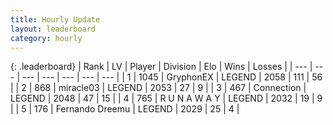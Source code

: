 ```yaml
---
title: Hourly Update
layout: leaderboard
category: hourly
---
```


{: .leaderboard}
| Rank | LV | Player | Division | Elo | Wins | Losses |
| --- | --- | --- | --- | --- | --- | --- |
| <span data-change="2">1</span> | 1045 | <span title="ID: 315148">GryphonEX</span> | LEGEND | <span data-change="14">2058</span> | <span data-change="4">111</span> | <span data-change="1">56</span> |
| <span data-change="-1">2</span> | 868 | <span title="ID: 416373">miracle03</span> | LEGEND | <span data-change="0">2053</span> | <span data-change="0">27</span> | <span data-change="0">9</span> |
| <span data-change="-1">3</span> | 467 | <span title="ID: 539711">Connection</span> | LEGEND | <span data-change="-3">2048</span> | <span data-change="1">47</span> | <span data-change="1">15</span> |
| <span data-change="1">4</span> | 765 | <span title="ID: 66144">R U N A W A Y</span> | LEGEND | <span data-change="5">2032</span> | <span data-change="1">19</span> | <span data-change="0">9</span> |
| <span data-change="-1">5</span> | 176 | <span title="ID: 172114">Fernando Dreemu</span> | LEGEND | <span data-change="0">2029</span> | <span data-change="0">25</span> | <span data-change="0">4</span> |